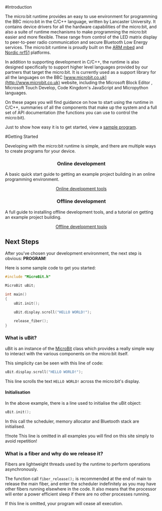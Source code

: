 #Introduction

The micro:bit runtime provides an easy to use environment for programming the BBC micro:bit
in the C/C++ language, written by Lancaster University. It contains device drivers for all the hardware capabilities of the micro:bit,
and also a suite of runtime mechanisms to make programming the micro:bit easier and more flexible. These
range from control of the LED matrix display to peer-to-peer radio communication and secure
Bluetooth Low Energy services. The micro:bit runtime is proudly built on the [ARM mbed](https://www.mbed.com)
and [Nordic nrf51](http://www.nordicsemi.com) platforms.

In addition to supporting development in C/C++, the runtime is also designed specifically to support
higher level languages provided by our partners that target the micro:bit. It is currently used as a support library for all the
languages on the BBC [www.microbit.co.uk](http://www.microbit.co.uk) website, including the Microsoft Block Editor , Microsoft Touch Develop, Code Kingdom's
JavaScript and Micropython languages.

On these pages you will find guidance on how to start using the runtime in C/C++, summaries of all the
components that make up the system and a full set of API documentation (the functions you can use to control the micro:bit).

Just to show how easy it is to get started, view a <a href="#next-steps">sample program</a>.

#Getting Started

Developing with the micro:bit runtime is simple, and there are multiple ways to create programs for your device.

<div class="col-sm-6">
    <center>
        <h3 id="online-environments">Online development</h3>
    </center>
    <p>
        A basic quick start guide to getting an example project building in an
        online programming environment.
    </p>
    <p>
        <center>
            <a href="online-toolchains" class="btn btn-lg btn-outline">
                Online development tools
            </a>
        </center>
    </p>
</div>
<div class="col-sm-6">
    <center>
        <h3 id="offline-environments">Offline development</h3>
    </center>
    <p>
        A full guide to installing offline development tools, and a tutorial on getting
        an example project building.
    </p>
    <p>
        <center>
            <a href="offline-toolchains" class="btn btn-lg btn-outline">
                Offline development tools
            </a>
        </center>
    </p>
</div>

## Next Steps

After you've chosen your development environment, the next step is obvious: **PROGRAM**!

Here is some sample code to get you started:

```cpp
#include "MicroBit.h"

MicroBit uBit;

int main()
{
    uBit.init();

    uBit.display.scroll("HELLO WORLD!");

    release_fiber();
}
```

### What is uBit?

uBit is an instance of the [MicroBit](ubit.md) class which provides a really simple way to interact
with the various components on the micro:bit itself.

This simplicity can be seen with this line of code:

```cpp
uBit.display.scroll("HELLO WORLD!");
```

This line scrolls the text `HELLO WORLD!` across the micro:bit's display.

#### Initialisation

In the above example, there is a line used to initialise the uBit object:

```cpp
uBit.init();
```

In this call the scheduler, memory allocator and Bluetooth stack are initialised.

!!!note
    This line is omitted in all examples you will find on this site simply to avoid
    repetition!


### What is a fiber and why do we release it?

Fibers are lightweight threads used by the runtime to perform operations asynchronously.

The function call `fiber_release();` is recommended at the end of main to release the main fiber, and enter
the scheduler indefinitely as you may have other fibers running elsewhere in the code.
It also means that the processor will enter a power efficient sleep if there are
no other processes running.

If this line is omitted, your program will cease all execution.

